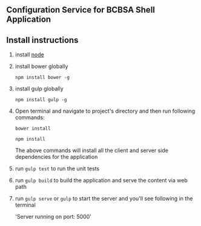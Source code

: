 Configuration Service for BCBSA Shell Application
-

Install instructions
-

1. install [node](https://nodejs.org/en/)

2. install bower globally

    `npm install bower -g`

3. install gulp globally

    `npm install gulp -g`

4. Open terminal and navigate to project's directory and then run following commands:

    `bower install`

    `npm install`

    The above commands will install all the client and server side dependencies for the application

5. run `gulp test` to run the unit tests

6. run `gulp build` to build the application and serve the content via web path

7. run `gulp serve` or `gulp` to start the server and you'll see following in the terminal

    'Server running on port: 5000'


    

